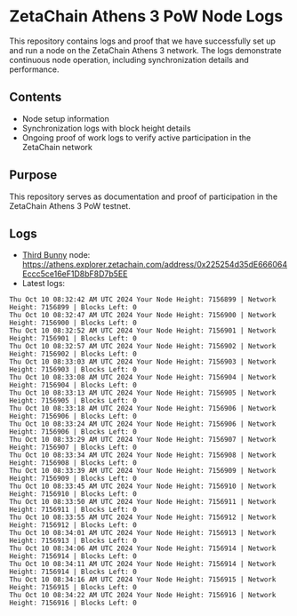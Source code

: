 # ZetaChain Athens 3 PoW Node Logs
This repository contains logs and proof that we have successfully set up and run a node on the ZetaChain Athens 3 network. The logs demonstrate continuous node operation, including synchronization details and performance.

## Contents
- Node setup information
- Synchronization logs with block height details
- Ongoing proof of work logs to verify active participation in the ZetaChain network

## Purpose
This repository serves as documentation and proof of participation in the ZetaChain Athens 3 PoW testnet.

## Logs

- [Third Bunny](https://thirdbunny.xyz/) node: https://athens.explorer.zetachain.com/address/0x225254d35dE666064Eccc5ce16eF1D8bF8D7b5EE
- Latest logs:
```
Thu Oct 10 08:32:42 AM UTC 2024 Your Node Height: 7156899 | Network Height: 7156899 | Blocks Left: 0
Thu Oct 10 08:32:47 AM UTC 2024 Your Node Height: 7156900 | Network Height: 7156900 | Blocks Left: 0
Thu Oct 10 08:32:52 AM UTC 2024 Your Node Height: 7156901 | Network Height: 7156901 | Blocks Left: 0
Thu Oct 10 08:32:57 AM UTC 2024 Your Node Height: 7156902 | Network Height: 7156902 | Blocks Left: 0
Thu Oct 10 08:33:03 AM UTC 2024 Your Node Height: 7156903 | Network Height: 7156903 | Blocks Left: 0
Thu Oct 10 08:33:08 AM UTC 2024 Your Node Height: 7156904 | Network Height: 7156904 | Blocks Left: 0
Thu Oct 10 08:33:13 AM UTC 2024 Your Node Height: 7156905 | Network Height: 7156905 | Blocks Left: 0
Thu Oct 10 08:33:18 AM UTC 2024 Your Node Height: 7156906 | Network Height: 7156906 | Blocks Left: 0
Thu Oct 10 08:33:24 AM UTC 2024 Your Node Height: 7156906 | Network Height: 7156906 | Blocks Left: 0
Thu Oct 10 08:33:29 AM UTC 2024 Your Node Height: 7156907 | Network Height: 7156907 | Blocks Left: 0
Thu Oct 10 08:33:34 AM UTC 2024 Your Node Height: 7156908 | Network Height: 7156908 | Blocks Left: 0
Thu Oct 10 08:33:39 AM UTC 2024 Your Node Height: 7156909 | Network Height: 7156909 | Blocks Left: 0
Thu Oct 10 08:33:45 AM UTC 2024 Your Node Height: 7156910 | Network Height: 7156910 | Blocks Left: 0
Thu Oct 10 08:33:50 AM UTC 2024 Your Node Height: 7156911 | Network Height: 7156911 | Blocks Left: 0
Thu Oct 10 08:33:55 AM UTC 2024 Your Node Height: 7156912 | Network Height: 7156912 | Blocks Left: 0
Thu Oct 10 08:34:01 AM UTC 2024 Your Node Height: 7156913 | Network Height: 7156913 | Blocks Left: 0
Thu Oct 10 08:34:06 AM UTC 2024 Your Node Height: 7156914 | Network Height: 7156914 | Blocks Left: 0
Thu Oct 10 08:34:11 AM UTC 2024 Your Node Height: 7156914 | Network Height: 7156914 | Blocks Left: 0
Thu Oct 10 08:34:16 AM UTC 2024 Your Node Height: 7156915 | Network Height: 7156915 | Blocks Left: 0
Thu Oct 10 08:34:22 AM UTC 2024 Your Node Height: 7156916 | Network Height: 7156916 | Blocks Left: 0
```
